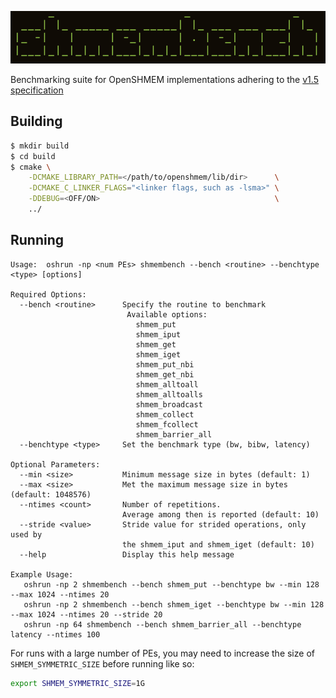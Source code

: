 ![Logo](extra/logo.png)

Benchmarking suite for OpenSHMEM implementations adhering to the [v1.5 specification](http://www.openshmem.org/site/sites/default/site_files/OpenSHMEM-1.5.pdf)

## Building
```bash
$ mkdir build
$ cd build
$ cmake \
    -DCMAKE_LIBRARY_PATH=</path/to/openshmem/lib/dir>      \
    -DCMAKE_C_LINKER_FLAGS="<linker flags, such as -lsma>" \
    -DDEBUG=<OFF/ON>                                       \
    ../
```

## Running
```text
Usage:  oshrun -np <num PEs> shmembench --bench <routine> --benchtype <type> [options]

Required Options:
  --bench <routine>      Specify the routine to benchmark
                          Available options:
                            shmem_put
                            shmem_iput
                            shmem_get
                            shmem_iget
                            shmem_put_nbi
                            shmem_get_nbi
                            shmem_alltoall
                            shmem_alltoalls
                            shmem_broadcast
                            shmem_collect
                            shmem_fcollect
                            shmem_barrier_all
  --benchtype <type>     Set the benchmark type (bw, bibw, latency)

Optional Parameters:
  --min <size>           Minimum message size in bytes (default: 1)
  --max <size>           Met the maximum message size in bytes (default: 1048576)
  --ntimes <count>       Number of repetitions.
                         Average among then is reported (default: 10)
  --stride <value>       Stride value for strided operations, only used by
                         the shmem_iput and shmem_iget (default: 10)
  --help                 Display this help message

Example Usage:
   oshrun -np 2 shmembench --bench shmem_put --benchtype bw --min 128 --max 1024 --ntimes 20
   oshrun -np 2 shmembench --bench shmem_iget --benchtype bw --min 128 --max 1024 --ntimes 20 --stride 20
   oshrun -np 64 shmembench --bench shmem_barrier_all --benchtype latency --ntimes 100
```

For runs with a large number of PEs, you may need to increase the size of `SHMEM_SYMMETRIC_SIZE` before running like so:
```bash
export SHMEM_SYMMETRIC_SIZE=1G
```